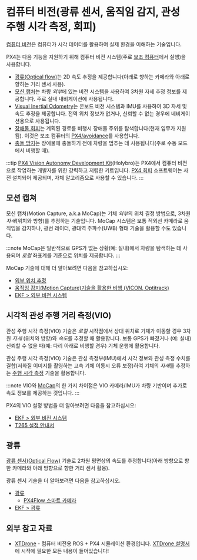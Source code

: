 # 컴퓨터 비전(광류 센서, 움직임 감지, 관성 주행 시각 측정, 회피)

[컴퓨터 비전](https://en.wikipedia.org/wiki/Computer_vision)은 컴퓨터가 시각 데이터를 활용하여 실제 환경을 이해하는 기술입니다.

PX4는 다음 기능을 지원하기 위해 컴퓨터 비전 시스템(주로 [보조 컴퓨터](../companion_computer/pixhawk_companion.md)에서 실행)을 사용합니다.
- [광류(Optical flow)](#optical-flow)는 2D 속도 추정을 제공합니다(아래로 향하는 카메라와 아래로 향하는 거리 센서 사용).
- [모션 캡처](#motion-capture)는 차량 *외부*에 있는 비전 시스템을 사용하여 3차원 자세 추정 정보를 제공합니다. 주로 실내 내비게이션에 사용됩니다.
- [Visual Inertial Odometry](#visual-inertial-odometry-vio)는 온보드 비전 시스템과 IMU를 사용하여 3D 자세 및 속도 추정을 제공합니다. 전역 위치 정보가 없거나, 신뢰할 수 없는 경우에 네비게이션용으로 사용됩니다.
- [장애물 회피](../computer_vision/obstacle_avoidance.md)는 계획된 경로를 비행시 장애물 주위를 탐색합니다(현재 임무가 지원됨). 이것은 보조 컴퓨터의 [PX4/avoidance](https://github.com/PX4/avoidance)를 사용합니다.
- [충돌 방지](../computer_vision/collision_prevention.md)는 장애물에 충돌하기 전에 차량을 멈추는 데 사용됩니다(주로 수동 모드에서 비행할 때).

:::tip
[PX4 Vision Autonomy Development Kit](../complete_vehicles/px4_vision_kit.md)(Holybro)는 PX4에서 컴퓨터 비전으로 작업하는 개발자를 위한 강력하고 저렴한 키트입니다. [PX4 회피](https://github.com/PX4/avoidance#obstacle-detection-and-avoidance) 소프트웨어는 사전 설치되어 제공되며, 자체 알고리즘으로 사용할 수 있습니다.
:::

## 모션 캡쳐

모션 캡쳐(Motion Capture, a.k.a MoCap)는 기체 *외부*의 위치 결정 방법으로, 3차원 *자세*(위치와 방향)를 추정하는 기술입니다. MoCap 시스템은 보통 적외선 카메라로 움직임을 감지하나, 광선 레이더, 광대역 주파수(UWB) 형태 기술을 활용할 수도 있습니다.

:::note
MoCap은 일반적으로 GPS가 없는 상황(예: 실내)에서 차량을 탐색하는 데 사용되며 *로컬* 좌표계를 기준으로 위치를 제공합니다.
:::

MoCap 기술에 대해 더 알아보려면 다음을 참고하십시오:
- [외부 위치 추정](../ros/external_position_estimation.md)
- [움직임 감지(Motion Capture)기술을 활용한 비행 (VICON, Optitrack)](../tutorials/motion-capture.md)
- [EKF > 외부 비전 시스템](../advanced_config/tuning_the_ecl_ekf.md#external-vision-system)


## 시각적 관성 주행 거리 측정(VIO)

관성 주행 시각 측정(VIO) 기술은 *로컬* 시작점에서 상대 위치로 기체가 이동할 경우 3차원 *자세* (위치와 방향)와 *속도*를 추정할 때 활용합니다. 보통 GPS가 빠졌거나 (예: 실내) 신뢰할 수 없을 때(예: 다리 아래로 비행할 경우) 기체 운행에 활용합니다.

관성 주행 시각 측정(VIO) 기술은 관성 측정부(IMU)에서 시각 정보와 관성 측정 수치를 결합(저화질 이미지를 촬영하는 고속 기체 이동시 오류 보정)하여 기체의 *자세*를 추정하는 [주행 시각 측정](https://en.wikipedia.org/wiki/Visual_odometry) 기술을 활용합니다.

:::note VIO와 [MoCap](#motion-capture)의 한 가지 차이점은 VIO 카메라/IMU가 차량 기반이며 추가로 속도 정보를 제공하는 것입니다.
:::

PX4의 VIO 설정 방법을 더 알아보려면 다음을 참고하십시오:
- [EKF > 외부 비전 시스템](../advanced_config/tuning_the_ecl_ekf.md#external-vision-system)
- [T265 설정 안내서](../peripherals/camera_t265_vio.md)


## 광류

[광류 센서(Optical Flow)](../sensor/optical_flow.md) 기술로 2차원 평면상의 속도를 추정합니다(아래 방향으로 향한 카메라와 아래 방향으로 향한 거리 센서 활용).

광류 센서 기술을 더 알아보려면 다음을 참고하십시오.
- [광류](../sensor/optical_flow.md)
  - [PX4Flow 스마트 카메라](../sensor/px4flow.md)
- [EKF > 광류](../advanced_config/tuning_the_ecl_ekf.md#optical-flow)

## 외부 참고 자료

- [XTDrone](https://github.com/robin-shaun/XTDrone/blob/master/README.en.md) - 컴퓨터 비전용 ROS + PX4 시뮬레이션 환경입니다. [XTDrone 설명서](https://www.yuque.com/xtdrone/manual_en)에 시작에 필요한 모든 내용이 들어있습니다!
